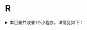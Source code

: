 # R
<details>
<summary>
本目录共收录1个小程序，详情见如下：
</summary>

- [瑞幸咖啡](https://quantumult.app/x/open-app/add-resource?remote-resource=%7B%22rewrite_remote%22%3A%20%5B%22https%3A%2F%2Fraw.githubusercontent.com%2Fzirawell%2FR-Store%2Fmain%2FRule%2FQuanX%2FAdblock%2FApplet%2FWechat%2FR%2F%E7%91%9E%E5%B9%B8%E5%92%96%E5%95%A1%2Frewrite%2Flkcoffee.conf%2C%20tag%3D%E7%91%9E%E5%B9%B8%E5%92%96%E5%95%A1%22%5D%7D)

</details>